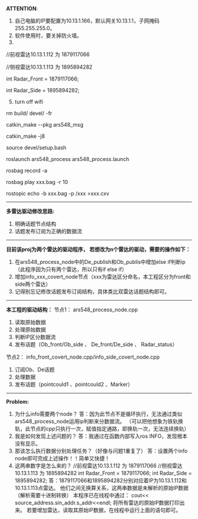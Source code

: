 **ATTENTION**:
1. 自己电脑的IP要配置为10.13.1.166，默认网关10.13.1.1，子网掩码255.255.255.0。
2. 软件使用时，要关掉防火墙。
3. 
//前视雷达10.13.1.112 为 1879117066

//侧视雷达10.13.1.113 为 1895894282

int Radar_Front = 1879117066;

int Radar_Side  = 1895894282;

5. turn off wifi


rm build/ devel/ -fr

catkin_make --pkg ars548_msg

catkin_make -j8


source devel/setup.bash

roslaunch ars548_process ars548_process.launch

rosbag record -a

rosbag play xxx.bag -r 10

rostopic echo -b xxx.bag -p /xxx >xxx.cxv

-----------------------------
**多雷达驱动修改思路:**
1. 明确话题节点结构
2. 话题发布订阅为正确的数据流
-----------------------------
**目前该proj为两个雷达的驱动程序，
若想改为n个雷达的驱动，需要的操作如下：**
1. 在ars548_process_node中的De_publish和Ob_publis中增加else if判断ip（此程序因为只有两个雷达，所以只有if else if）
2. 增加info_xxx_covert_node节点（xxx为雷达区分命名，本工程区分为front和side两个雷达）
3. 记得别忘记修改话题发布订阅结构，具体类比双雷达话题结构即可。
-----------------------------
**本工程的驱动结构：**
节点1：
ars548_process_node.cpp
1. 读取原始数据
2. 处理原始数据
3. 判断IP区分数据流
4. 发布话题（Ob_front/Ob_side 、 De_front/De_side 、 Radar_status）

节点2：
info_front_covert_node.cpp/info_side_covert_node.cpp
1. 订阅Ob、De话题
2. 处理数据
3. 发布话题（pointcould1 、pointcould2 、Marker）
----------------------------------
**Problem:**
1. 为什么info需要两个node？
答：因为此节点不是循环执行，无法通过类似ars548_process_node运用ip判断来分数据流。
（可以把他想象为铁轨换轨，此节点的cpp只执行一次，赋值指定通路，即换轨一次，无法连续换轨）
2. 我是如何发现上述问题的？
答：我通过在函数内部写入ros INFO，发现根本没有显示。
3. 那该怎么执行数据分别处理任务？（好像与问题1重复了）
答：设置两个info node即可完成上述操作！！简单又快捷！
4. 这两串数字是怎么来的？
//前视雷达10.13.1.112 为 1879117066
//侧视雷达10.13.1.113 为 1895894282
int Radar_Front = 1879117066;
int Radar_Side  = 1895894282;
答：1879117066和1895894282分别对应着IP为10.13.1.112和10.13.1.113点雷达。
他们之间无换算关系，这两串数据是未解析的原始IP数据（解析需要十进制转换）
本程序已在线程中通过：
cout<< source_address.sin_addr.s_addr<<endl;
将所有雷达的原始IP数据打印出来。
若要增加雷达，读取其原始IP数据，在线程中运行上面的语句即可。


